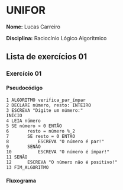 # UNIFOR
**Nome:** Lucas Carreiro

**Disciplina:** Raciocínio Lógico Algorítmico

## Lista de exercícios 01

### Exercício 01

#### Pseudocódigo
```
1 ALGORITMO verifica_par_ímpar
2 DECLARE número, resto: INTEIRO
3 ESCREVA "Digite um número:"
INÍCIO
4 LEIA número
5 SE número > 0 ENTÃO
6		resto = número % 2
7		SE resto = 0 ENTÃO
8			ESCREVA "O número é par!"
9		SENÃO
10			ESCREVA "O número é ímpar!"
11 SENÃO 
12		ESCREVA "O número não é positivo!"
13 FIM_ALGORITMO
```
#### Fluxograma

